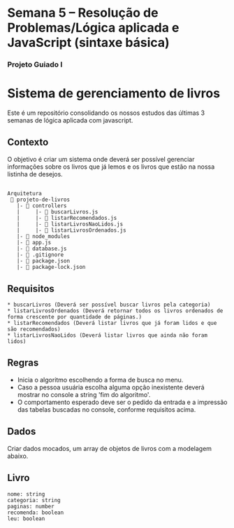 # Semana 5 – Resolução de Problemas/Lógica aplicada e JavaScript (sintaxe básica)
### Projeto Guiado I 


# Sistema de gerenciamento de livros

 Este é um repositório consolidando os nossos estudos das últimas 3 semanas de lógica aplicada com javascript.


## Contexto
O objetivo é criar um sistema onde deverá ser possível gerenciar informações sobre os livros que já lemos e os livros que estão na nossa listinha de desejos.


##


```
Arquitetura                                                  
 📁 projeto-de-livros
   |- 📁 controllers                                                                                                
   |     |- 📄 buscarLivros.js
   |     |- 📄 listarRecomendados.js
   |     |- 📄 listarLivrosNaoLidos.js
   |     |- 📄 listarLivrosOrdenados.js
   |- 📁 node_modules
   |- 📄 app.js
   |- 📄 database.js
   |- 📄 .gitignore
   |- 📄 package.json  
   |- 📄 package-lock.json

```
   
##


## Requisitos
```
* buscarLivros (Deverá ser possível buscar livros pela categoria)
* listarLivrosOrdenados (Deverá retornar todos os livros ordenados de forma crescente por quantidade de páginas.)
* listarRecomendados (Deverá listar livros que já foram lidos e que são recomendados)
* listarLivrosNaoLidos (Deverá listar livros que ainda não foram lidos)

```

## Regras

* Inicia o algoritmo escolhendo a forma de busca no menu.
* Caso a pessoa usuária escolha alguma opção inexistente deverá mostrar no console a string 'fim do algoritmo'.
* O comportamento esperado deve ser o pedido da entrada e a impressão das tabelas buscadas no console, conforme requisitos acima.


## Dados
Criar dados mocados, um array de objetos de livros com a modelagem abaixo.

## Livro

```
nome: string
categoria: string
paginas: number
recomenda: boolean
leu: boolean

```
